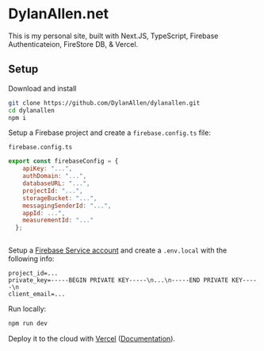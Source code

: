 # DylanAllen.net

This is my personal site, built with Next.JS, TypeScript, Firebase Authenticateion, FireStore DB, & Vercel.

## Setup

Download and install
```bash
git clone https://github.com/DylanAllen/dylanallen.git
cd dylanallen
npm i
```

Setup a Firebase project and create a `firebase.config.ts` file:

`firebase.config.ts`
```js
export const firebaseConfig = {
    apiKey: "...",
    authDomain: "...",
    databaseURL: "...",
    projectId: "...",
    storageBucket: "...",
    messagingSenderId: "...",
    appId: ...",
    measurementId: "..."
  };
 
```

Setup a [Firebase Service account](https://firebase.google.com/docs/admin/setup#initialize-sdk) and create a `.env.local` with the following info:

```
project_id=...
private_key=-----BEGIN PRIVATE KEY-----\n...\n-----END PRIVATE KEY-----\n
client_email=...
```

Run locally:

```bash
npm run dev
```

Deploy it to the cloud with [Vercel](https://vercel.com/import?filter=next.js&utm_source=github&utm_medium=readme&utm_campaign=next-example) ([Documentation](https://nextjs.org/docs/deployment)).
